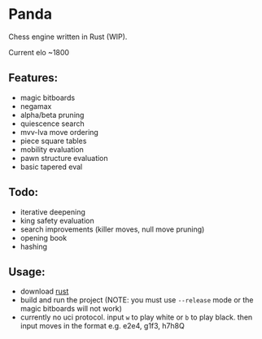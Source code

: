 # Panda
Chess engine written in Rust (WIP).

Current elo ~1800

## Features:
- magic bitboards
- negamax
- alpha/beta pruning
- quiescence search
- mvv-lva move ordering
- piece square tables
- mobility evaluation
- pawn structure evaluation
- basic tapered eval

## Todo:
- iterative deepening
- king safety evaluation
- search improvements (killer moves, null move pruning)
- opening book
- hashing

## Usage:
- download [rust](https://www.rust-lang.org/)
- build and run the project (NOTE: you must use ```--release``` mode or the magic bitboards will not work)
- currently no uci protocol. input ```w``` to play white or ```b``` to play black. then input moves in the format e.g. e2e4, g1f3, h7h8Q

